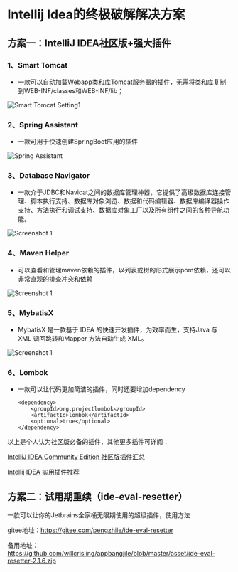# Intellij Idea的终极破解解决方案
## 方案一：IntelliJ IDEA社区版+强大插件
### 1、Smart Tomcat
* 一款可以自动加载Webapp类和库Tomcat服务器的插件，无需将类和库复制到WEB-INF/classes和WEB-INF/lib；

![Smart Tomcat Setting1](https://mine-doc.oss-cn-beijing.aliyuncs.com/blogsetting1.png)

### 2、Spring Assistant

* 一款可用于快速创建SpringBoot应用的插件

![Spring Assistant](https://mine-doc.oss-cn-beijing.aliyuncs.com/bloghelp.gif)
### 3、Database Navigator

* 一款介于JDBC和Navicat之间的数据库管理神器，它提供了高级数据库连接管理、脚本执行支持、数据库对象浏览、数据和代码编辑器、数据库编译器操作支持、方法执行和调试支持、数据库对象工厂以及所有组件之间的各种导航功能。

![Screenshot 1](https://mine-doc.oss-cn-beijing.aliyuncs.com/blogscreenshot_17907.png)

### 4、Maven Helper

* 可以查看和管理maven依赖的插件，以列表或树的形式展示pom依赖，还可以非常直观的排查冲突和依赖

![Screenshot 1](https://mine-doc.oss-cn-beijing.aliyuncs.com/blogscreenshot_19711.png)

### 5、MybatisX

* MybatisX 是一款基于 IDEA 的快速开发插件，为效率而生，支持Java 与 XML 调回跳转和Mapper 方法自动生成 XML。

![Screenshot 1](https://mine-doc.oss-cn-beijing.aliyuncs.com/blogscreenshot_22963.png)



### 6、Lombok

* 一款可以让代码更加简洁的插件，同时还要增加dependency

  ```
  <dependency>
      <groupId>org.projectlombok</groupId>
      <artifactId>lombok</artifactId>
      <optional>true</optional>
  </dependency>
  ```

  

  

以上是个人认为社区版必备的插件，其他更多插件可详阅：

[IntelliJ IDEA Community Edition 社区版插件汇总](https://blog.csdn.net/tangyb828/article/details/109455322)

[Intellij IDEA 实用插件推荐](https://zhuanlan.zhihu.com/p/111319829)





## 方案二：试用期重续（ide-eval-resetter）

一款可以让你的Jetbrains全家桶无限期使用的超级插件，使用方法

gitee地址：https://gitee.com/pengzhile/ide-eval-resetter

备用地址：https://github.com/willcrisling/appbangjile/blob/master/asset/ide-eval-resetter-2.1.6.zip
